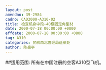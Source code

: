 ```yaml
---
layout: post
amendno: 39-2984
cadno: CAD2000-A310-02
title: 检查机身中段-40框固定角型材
date: 2000-07-18 00:00:00 +0800
effdate: 2000-07-18 00:00:00 +0800
tag: A310
categories: 民航西北管理局适航处
author: 陈岳亭
---
```


##适用范围:
所有在中国注册的空客A310型飞机。

